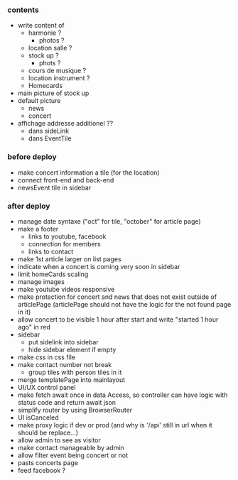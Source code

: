 ### contents

- write content of
  - harmonie ?
    - photos ?
  - location salle ?
  - stock up ?
    - phots ?
  - cours de musique ?
  - location instrument ?
  - Homecards
- main picture of stock up
- default picture
  - news
  - concert
- affichage addresse additionel ??
  - dans sideLink
  - dans EventTile

### before deploy

- make concert information a tile (for the location)
- connect front-end and back-end
- newsEvent tile in sidebar

### after deploy

- manage date syntaxe ("oct" for tile, "october" for article page)
- make a footer
  - links to youtube, facebook
  - connection for members
  - links to contact
- make 1st article larger on list pages
- indicate when a concert is coming very soon in sidebar
- limit homeCards scaling
- manage images
- make youtube videos responsive
- make protection for concert and news that does not exist outside of articlePage (articlePage should not have the logic for the not found page in it)
- allow concert to be visible 1 hour after start and write "started 1 hour ago" in red
- sidebar
  - put sidelink into sidebar
  - hide sidebar element if empty
- make css in css file
- make contact number not break
  - group tiles with person tiles in it
- merge templatePage into mainlayout
- UI/UX control panel
- make fetch await once in data Access, so controller can have logic with status code and return await json
- simplify router by using BrowserRouter
- UI isCanceled
- make proxy logic if dev or prod (and why is '/api' still in url when it should be replace...)
- allow admin to see as visitor
- make contact manageable by admin
- allow filter event being concert or not
- pasts concerts page
- feed facebook ?